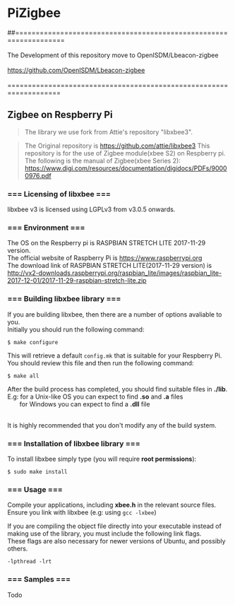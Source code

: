 # PiZigbee

##==================================================================<br /><br />The Development of this repository move to OpenISDM/Lbeacon-zigbee<br /><br />https://github.com/OpenISDM/Lbeacon-zigbee<br /><br />===================================================================


## Zigbee on Respberry Pi

> The library we use fork from Attie's repository "libxbee3". 

> The Original repository is https://github.com/attie/libxbee3
> This repository is for the use of Zigbee module(xbee S2) on Respberry pi.<br />The following is the manual of Zigbee(xbee Series 2):
https://www.digi.com/resources/documentation/digidocs/PDFs/90000976.pdf


### === Licensing of libxbee ===
libxbee v3 is licensed using LGPLv3 from v3.0.5 onwards.<br />


### === Environment ===
The OS on the Respberry pi is RASPBIAN STRETCH LITE 2017-11-29 version.<br />
The official website of Raspberry Pi is https://www.raspberrypi.org<br />
The download link of RASPBIAN STRETCH LITE(2017-11-29 version) is <br />http://vx2-downloads.raspberrypi.org/raspbian_lite/images/raspbian_lite-2017-12-01/2017-11-29-raspbian-stretch-lite.zip


### === Building libxbee library ===
If you are building libxbee, then there are a number of options avaliable to you.<br />
Initially you should run the following command:
<pre><code>$ make configure</code></pre>
	
This will retrieve a default `config.mk` that is suitable for your Respberry Pi.<br />You
should review this file and then run the following command:
<pre><code>$ make all</code></pre>

	
After the build process has completed, you should find suitable files in **./lib**.<br />
E.g: for a Unix-like OS you can expect to find **.so** and **.a** files<br />
        for Windows you can expect to find a **.dll** file<br /><br />

It is highly recommended that you don't modify any of the build system.


### === Installation of libxbee library ===
To install libxbee simply type (you will require **root permissions**):
<pre><code>$ sudo make install</code></pre>


### === Usage ===
Compile your applications, including **xbee.h** in the relevant source files.<br />
Ensure you link with libxbee (e.g: using `gcc -lxbee`)

If you are compiling the object file directly into your executable instead
of making use of the library, you must include the following link flags.<br />These
flags are also necessary for newer versions of Ubuntu, and possibly others.
<pre><code>-lpthread -lrt</code></pre>


### === Samples ===
Todo
